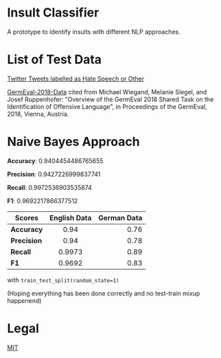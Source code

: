 # Insult Classifier
A prototype to identify insults with different NLP approaches.

# List of Test Data
[Twitter Tweets labelled as Hate Speech or Other](https://github.com/t-davidson/hate-speech-and-offensive-language/tree/master/data)

[GermEval-2018-Data](https://github.com/uds-lsv/GermEval-2018-Data) cited from Michael Wiegand, Melanie Siegel, and Josef Ruppenhofer: "Overview of the GermEval 2018 Shared Task on the Identification of Offensive Language", in Proceedings of the GermEval, 2018, Vienna, Austria.

# Naive Bayes Approach
**Accuracy**:  0.9404454486765655

**Precision**:  0.9427226999837741

**Recall**:  0.9972536903535874

**F1**:  0.9692217866377512

| Scores        | English Data           | German Data  |
| ------------- |:-------------:| -----:|
| **Accuracy**      | 0.94 | 0.76|
| **Precision**     | 0.94      |   0.78 |
| **Recall** | 0.9973      |    0.89 |
| **F1** | 0.9692     |    0.83 |


with `train_test_split(random_state=1)`

(Hoping everything has been done correctly and no test-train mixup happenend)


# Legal
[MIT](https://github.com/not-a-lawyer/insult_classifier/blob/master/LICENSE)
